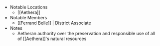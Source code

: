   
- Notable Locations 
	- [[Aethera]]
- Notable Members 
	- [[Ferrand Belle]] | District Associate
- Notes 
	- Aetheran authority over the preservation and responsible use of all of [[Aethera]]'s natural resources
